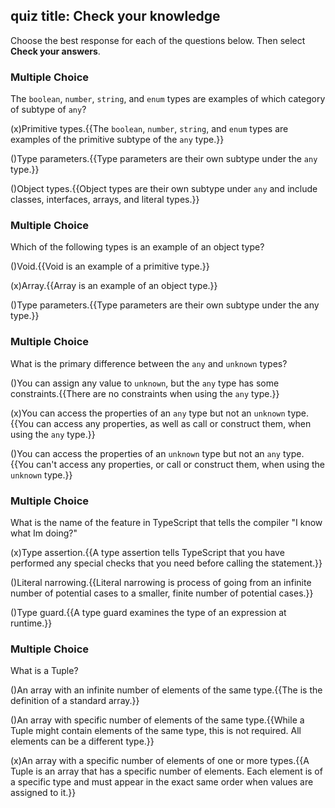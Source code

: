 ## quiz title: Check your knowledge
Choose the best response for each of the questions below. Then select **Check your answers**.

### Multiple Choice
The `boolean`, `number`, `string`, and `enum` types are examples of which category of subtype of `any`?

(x)Primitive types.{{The `boolean`, `number`, `string`, and `enum` types are examples of the primitive subtype of the `any` type.}}

()Type parameters.{{Type parameters are their own subtype under the `any` type.}}

()Object types.{{Object types are their own subtype under `any` and include classes, interfaces, arrays, and literal types.}}

### Multiple Choice
Which of the following types is an example of an object type?

()Void.{{Void is an example of a primitive type.}}

(x)Array.{{Array is an example of an object type.}}

()Type parameters.{{Type parameters are their own subtype under the any type.}}

### Multiple Choice
What is the primary difference between the `any` and `unknown` types?

()You can assign any value to `unknown`, but the `any` type has some constraints.{{There are no constraints when using the `any` type.}}

(x)You can access the properties of an `any` type but not an `unknown` type.{{You can access any properties, as well as call or construct them, when using the `any` type.}}

()You can access the properties of an `unknown` type but not an `any` type.{{You can't access any properties, or call or construct them, when using the `unknown` type.}}

### Multiple Choice
What is the name of the feature in TypeScript that tells the compiler "I know what Im doing?"

(x)Type assertion.{{A type assertion tells TypeScript that you have performed any special checks that you need before calling the statement.}}

()Literal narrowing.{{Literal narrowing is process of going from an infinite number of potential cases to a smaller, finite number of potential cases.}}

()Type guard.{{A type guard examines the type of an expression at runtime.}}

### Multiple Choice
What is a Tuple?

()An array with an infinite number of elements of the same type.{{The is the definition of a standard array.}}

()An array with specific number of elements of the same type.{{While a Tuple might contain elements of the same type, this is not required. All elements can be a different type.}}

(x)An array with a specific number of elements of one or more types.{{A Tuple is an array that has a specific number of elements. Each element is of a specific type and must appear in the exact same order when values are assigned to it.}}

